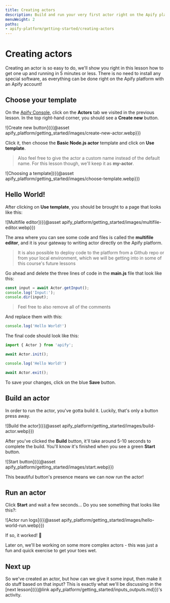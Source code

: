 ```yaml
---
title: Creating actors
description: Build and run your very first actor right on the Apify platform from a template. This lesson provides a hands-on experience with building and running an actor.
menuWeight: 2
paths:
- apify-platform/getting-started/creating-actors
---
```


# [](#creating-actors) Creating actors

Creating an actor is so easy to do, we'll show you right in this lesson how to get one up and running in 5 minutes or less. There is no need to install any special software, as everything can be done right on the Apify platform with an Apify account!

## [](#choose-your-template) Choose your template

On the [Apify Console](https://console.apify.com?asrc=developers_portal), click on the **Actors** tab we visited in the previous lesson. In the top right-hand corner, you should see a **Create new** button.

![Create new button]({{@asset apify_platform/getting_started/images/create-new-actor.webp}})

Click it, then choose the **Basic Node.js actor** template and click on **Use template**.

> Also feel free to give the actor a custom name instead of the default name. For this lesson though, we'll keep it as **my-actor**.

![Choosing a template]({{@asset apify_platform/getting_started/images/choose-template.webp}})

## [](#hello-world) Hello World!

After clicking on **Use template**, you should be brought to a page that looks like this:

![Multifile editor]({{@asset apify_platform/getting_started/images/multifile-editor.webp}})

The area where you can see some code and files is called the **multifile editor**, and it is your gateway to writing actor directly on the Apify platform.

> It is also possible to deploy code to the platform from a Github repo or from your local environment, which we will be getting into in some of this course's future lessons

Go ahead and delete the three lines of code in the **main.js**  file that look like this:

```JavaScript
const input = await Actor.getInput();
console.log('Input:');
console.dir(input);
```

> Feel free to also remove all of the comments

And replace them with this:

```JavaScript
console.log('Hello World!')
```

The final code should look like this:

```JavaScript
import { Actor } from 'apify';

await Actor.init();

console.log('Hello World!')

await Actor.exit();
```

To save your changes, click on the blue **Save** button.

## [](#build-an-actor) Build an actor

In order to run the actor, you've gotta build it. Luckily, that's only a button press away.

![Build the actor]({{@asset apify_platform/getting_started/images/build-actor.webp}})

After you've clicked the **Build** button, it'll take around 5-10 seconds to complete the build. You'll know it's finished when you see a green **Start** button.

![Start button]({{@asset apify_platform/getting_started/images/start.webp}})

This beautiful button's presence means we can now run the actor!

## [](#run-an-actor) Run an actor

Click **Start** and wait a few seconds... Do you see something that looks like this?:

![Actor run logs]({{@asset apify_platform/getting_started/images/hello-world-run.webp}})

If so, it worked! 🥳

Later on, we'll be working on some more complex actors - this was just a fun and quick exercise to get your toes wet.

## [](#next) Next up

So we've created an actor, but how can we give it some input, then make it do stuff based on that input? This is exactly what we'll be discussing in the [next lesson]({{@link apify_platform/getting_started/inputs_outputs.md}})'s activity.
